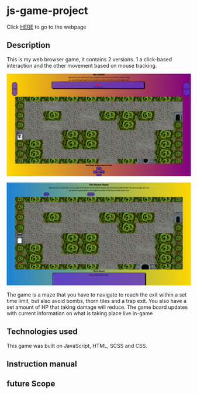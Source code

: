 # js-game-project

Click <a href="https://connz17.github.io/js-game-project/index.html">HERE</a> to go to the webpage

## Description
This is my web browser game, it contains 2 versions. 1 a click-based interaction and the other movement based on mouse tracking.

<img
src="./image/button level.png"/>

<img
src="./image/mouse hover level.png"/>


The game is a maze that you have to navigate to reach the exit within a set time limit, but also avoid bombs, thorn tiles and a trap exit.
You also have a set amount of HP that taking damage will reduce.
The game board updates with current information on what is taking place live in-game

## Technologies used
This game was built on JavaScript, HTML, SCSS and CSS.





## Instruction manual

## future Scope

